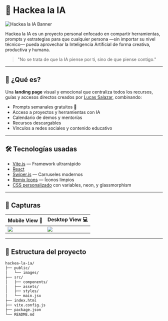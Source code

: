 # 🤖 Hackea la IA

![Hackea la IA Banner](./public/images/banner-hackea.png)

Hackea la IA es un proyecto personal enfocado en compartir herramientas, prompts y estrategias para que cualquier persona —sin importar su nivel técnico— pueda aprovechar la Inteligencia Artificial de forma creativa, productiva y humana.

> "No se trata de que la IA piense por ti, sino de que piense contigo."

---

## 🚀 ¿Qué es?

Una **landing page** visual y emocional que centraliza todos los recursos, guías y accesos directos creados por [Lucas Salazar](https://github.com/lucassalazar93), combinando:

- Prompts semanales gratuitos 🧠
- Acceso a proyectos y herramientas con IA
- Calendario de demos y mentorías
- Recursos descargables
- Vínculos a redes sociales y contenido educativo

---

## 🛠️ Tecnologías usadas

- [Vite.js](https://vitejs.dev/) — Framework ultrarrápido
- [React](https://reactjs.org/)
- [Swiper.js](https://swiperjs.com/) — Carruseles modernos
- [Remix Icons](https://remixicon.com/) — Íconos limpios
- [CSS personalizado](./src/styles/global.css) con variables, neon, y glassmorphism

---

## 📸 Capturas

| Mobile View 📱 | Desktop View 💻 |
|----------------|----------------|
| ![](./public/images/screenshot-mobile.png) | ![](./public/images/screenshot-desktop.png) |

---

## 📂 Estructura del proyecto

```bash
hackea-la-ia/
├── public/
│   └── images/
├── src/
│   ├── components/
│   ├── assets/
│   ├── styles/
│   └── main.jsx
├── index.html
├── vite.config.js
├── package.json
└── README.md
